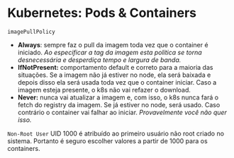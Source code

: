 # Kubernetes: Pods & Containers

`imagePullPolicy`
- **Always**: sempre faz o pull da imagem toda vez que o container é iniciado. *Ao especificar a tag da imagem esta política se torna desnecessária e desperdiça tempo e largura de banda.*
- **IfNotPresent:** comportamento default e correto para a maioria das situações. Se a imagem não já estiver no node, ela será baixada e depois disso ela será usada toda vez que o container iniciar. Caso a imagem esteja presente, o k8s não vai refazer o download.
- **Never:** nunca vai atualizar a imagem e, com isso, o k8s nunca fará o fetch do registry da imagem. Se já estiver no node, será usado. Caso contrário o container vai falhar ao iniciar. *Provavelmente você não quer isso.*

`Non-Root User`
UID 1000 é atribuído ao primeiro usuário não root criado no sistema. Portanto é seguro escolher valores a partir de 1000 para os containers.

